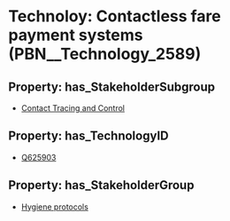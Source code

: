 # Technoloy: __Contactless fare payment systems__ (PBN__Technology_2589)

## Property: has_StakeholderSubgroup

* [Contact Tracing and Control](PBN__TechSubgroup_69)

## Property: has_TechnologyID

* [Q625903](Q625903)

## Property: has_StakeholderGroup

* [Hygiene protocols](PBN__TechGroup_9)

